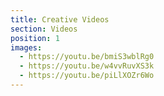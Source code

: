 ```yaml
---
title: Creative Videos
section: Videos
position: 1
images:
  - https://youtu.be/bmiS3wblRg0
  - https://youtu.be/w4vvRuvXS3k
  - https://youtu.be/piLlXOZr6Wo
---
```

